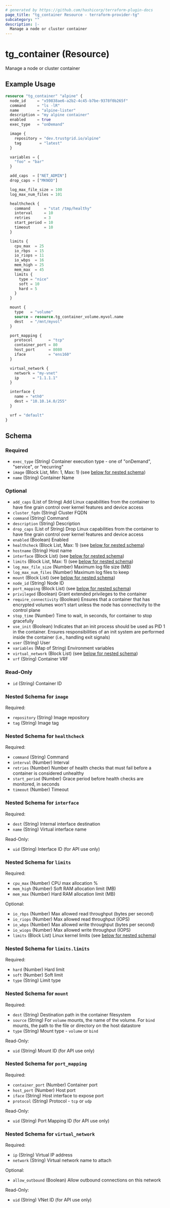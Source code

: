 ```yaml
---
# generated by https://github.com/hashicorp/terraform-plugin-docs
page_title: "tg_container Resource - terraform-provider-tg"
subcategory: ""
description: |-
  Manage a node or cluster container
---
```


# tg_container (Resource)

Manage a node or cluster container

## Example Usage

```terraform
resource "tg_container" "alpine" {
  node_id     = "x59838ae6-a2b2-4c45-b7be-9378f0b265f"
  command     = "ls -lR"
  name        = "alpine-lister"
  description = "my alpine container"
  enabled     = true
  exec_type   = "onDemand"

  image {
    repository = "dev.trustgrid.io/alpine"
    tag        = "latest"
  }

  variables = {
    "foo" = "bar"
  }

  add_caps  = ["NET_ADMIN"]
  drop_caps = ["MKNOD"]

  log_max_file_size = 100
  log_max_num_files = 101

  healthcheck {
    command      = "stat /tmp/healthy"
    interval     = 10
    retries      = 3
    start_period = 10
    timeout      = 10
  }

  limits {
    cpu_max  = 25
    io_rbps  = 15
    io_riops = 11
    io_wbps  = 16
    mem_high = 25
    mem_max  = 45
    limits {
      type = "nice"
      soft = 10
      hard = 5
    }
  }

  mount {
    type   = "volume"
    source = resource.tg_container_volume.myvol.name
    dest   = "/mnt/myvol"
  }

  port_mapping {
    protocol       = "tcp"
    container_port = 80
    host_port      = 8080
    iface          = "ens160"
  }

  virtual_network {
    network = "my-vnet"
    ip      = "1.1.1.1"
  }

  interface {
    name = "eth0"
    dest = "10.10.14.0/255"
  }

  vrf = "default"
}
```

<!-- schema generated by tfplugindocs -->
## Schema

### Required

- `exec_type` (String) Container execution type - one of "onDemand", "service", or "recurring"
- `image` (Block List, Min: 1, Max: 1) (see [below for nested schema](#nestedblock--image))
- `name` (String) Container Name

### Optional

- `add_caps` (List of String) Add Linux capabilities from the container to have fine grain control over kernel features and device access
- `cluster_fqdn` (String) Cluster FQDN
- `command` (String) Command
- `description` (String) Description
- `drop_caps` (List of String) Drop Linux capabilities from the container to have fine grain control over kernel features and device access
- `enabled` (Boolean) Enabled
- `healthcheck` (Block List, Max: 1) (see [below for nested schema](#nestedblock--healthcheck))
- `hostname` (String) Host name
- `interface` (Block List) (see [below for nested schema](#nestedblock--interface))
- `limits` (Block List, Max: 1) (see [below for nested schema](#nestedblock--limits))
- `log_max_file_size` (Number) Maximum log file size (MB)
- `log_max_num_files` (Number) Maximum log files to keep
- `mount` (Block List) (see [below for nested schema](#nestedblock--mount))
- `node_id` (String) Node ID
- `port_mapping` (Block List) (see [below for nested schema](#nestedblock--port_mapping))
- `privileged` (Boolean) Grant extended privileges to the container
- `require_connectivity` (Boolean) Ensures that a container that has encrypted volumes won't start unless the node has connectivity to the control plane
- `stop_time` (Number) Time to wait, in seconds, for container to stop gracefully
- `use_init` (Boolean) Indicates that an init process should be used as PID 1 in the container. Ensures responsibilities of an init system are performed inside the container (i.e., handling exit signals)
- `user` (String) User
- `variables` (Map of String) Environment variables
- `virtual_network` (Block List) (see [below for nested schema](#nestedblock--virtual_network))
- `vrf` (String) Container VRF

### Read-Only

- `id` (String) Container ID

<a id="nestedblock--image"></a>
### Nested Schema for `image`

Required:

- `repository` (String) Image repository
- `tag` (String) Image tag


<a id="nestedblock--healthcheck"></a>
### Nested Schema for `healthcheck`

Required:

- `command` (String) Command
- `interval` (Number) Interval
- `retries` (Number) Number of health checks that must fail before a container is considered unhealthy
- `start_period` (Number) Grace period before health checks are monitored, in seconds
- `timeout` (Number) Timeout


<a id="nestedblock--interface"></a>
### Nested Schema for `interface`

Required:

- `dest` (String) Internal interface destination
- `name` (String) Virtual interface name

Read-Only:

- `uid` (String) Interface ID (for API use only)


<a id="nestedblock--limits"></a>
### Nested Schema for `limits`

Required:

- `cpu_max` (Number) CPU max allocation %
- `mem_high` (Number) Soft RAM allocation limit (MB)
- `mem_max` (Number) Hard RAM allocation limit (MB)

Optional:

- `io_rbps` (Number) Max allowed read throughput (bytes per second)
- `io_riops` (Number) Max allowed read throughput (IOPS)
- `io_wbps` (Number) Max allowed write throughput (bytes per second)
- `io_wiops` (Number) Max allowed write throughput (IOPS)
- `limits` (Block List) Linux kernel limits (see [below for nested schema](#nestedblock--limits--limits))

<a id="nestedblock--limits--limits"></a>
### Nested Schema for `limits.limits`

Required:

- `hard` (Number) Hard limit
- `soft` (Number) Soft limit
- `type` (String) Limit type



<a id="nestedblock--mount"></a>
### Nested Schema for `mount`

Required:

- `dest` (String) Destination path in the container filesystem
- `source` (String) For `volume` mounts, the name of the volume. For `bind` mounts, the path to the file or directory on the host datastore
- `type` (String) Mount type - `volume` or `bind`

Read-Only:

- `uid` (String) Mount ID (for API use only)


<a id="nestedblock--port_mapping"></a>
### Nested Schema for `port_mapping`

Required:

- `container_port` (Number) Container port
- `host_port` (Number) Host port
- `iface` (String) Host interface to expose port
- `protocol` (String) Protocol - `tcp` or `udp`

Read-Only:

- `uid` (String) Port Mapping ID (for API use only)


<a id="nestedblock--virtual_network"></a>
### Nested Schema for `virtual_network`

Required:

- `ip` (String) Virtual IP address
- `network` (String) Virtual network name to attach

Optional:

- `allow_outbound` (Boolean) Allow outbound connections on this network

Read-Only:

- `uid` (String) VNet ID (for API use only)


